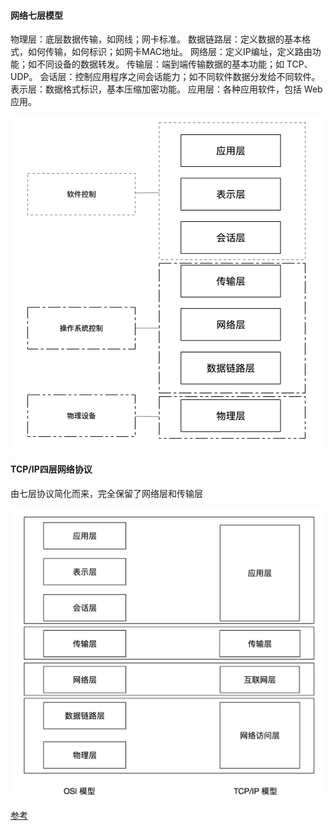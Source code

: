 #### 网络七层模型

物理层：底层数据传输，如网线；网卡标准。 
数据链路层：定义数据的基本格式，如何传输，如何标识；如网卡MAC地址。
网络层：定义IP编址，定义路由功能；如不同设备的数据转发。
传输层：端到端传输数据的基本功能；如 TCP、UDP。
会话层：控制应用程序之间会话能力；如不同软件数据分发给不同软件。
表示层：数据格式标识，基本压缩加密功能。
应用层：各种应用软件，包括 Web 应用。

![七层协议](./网络协议层级.png)


#### TCP/IP四层网络协议
由七层协议简化而来，完全保留了网络层和传输层

![四层协议](./tcpip四层模型.png)

[参考](https://juejin.im/post/59a0472f5188251240632f92)